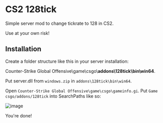# CS2 128tick
Simple server mod to change tickrate to 128 in CS2.

Use at your own risk!
## Installation
Create a folder structure like this in your server installation:

Counter-Strike Global Offensive\game\csgo\\**addons\128tick\bin\win64**.

Put server.dll from `windows.zip` in `addons\128tick\bin\win64`.

Open `Counter-Strike Global Offensive\game\csgo\gameinfo.gi`. Put `Game	csgo/addons/128tick` into SearchPaths like so:

![image](https://github.com/GameChaos/cs2_128tick/assets/25118806/9f68fe1e-0754-4023-8c31-933a29b22911)

You're done!

